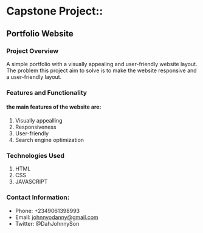 # Capstone Project::
  ## Portfolio Website

### Project Overview
  A simple portfolio with a visually appealing and user-friendly website layout.
  The problem this project aim to solve is to make the website responsive and a user-friendly layout.

### Features and Functionality
  #### the main features of the website are:
  1. Visually appealling
  2. Responsiveness
  3. User-friendly
  4. Search engine optimization

### Technologies Used
  1. HTML
  2. CSS
  3. JAVASCRIPT 

### Contact Information:
  * Phone: +2349061398993
  * Email: johnnyodanny@gmail.com
  * Twitter: @DahJohnnySon